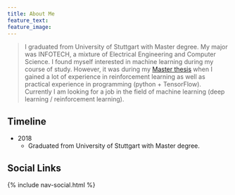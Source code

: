 ```yaml
---
title: About Me
feature_text: 
feature_image: 
---
```


> I graduated from University of Stuttgart with Master degree. My major was INFOTECH, a mixture of Electrical Engineering and Computer Science. I found myself interested in machine learning during my course of study. However, it was during my [Master thesis](https://zhenkaishou.github.io/my-site/misc/2018/12/18/My-Master-Thesis/) when I gained a lot of experience in reinforcement learning as well as practical experience in programming (python + TensorFlow). Currently I am looking for a job in the field of machine learning (deep learning / reinforcement learning).

## Timeline
- 2018
  - Graduated from University of Stuttgart with Master degree.

## Social Links
{% include nav-social.html %}
